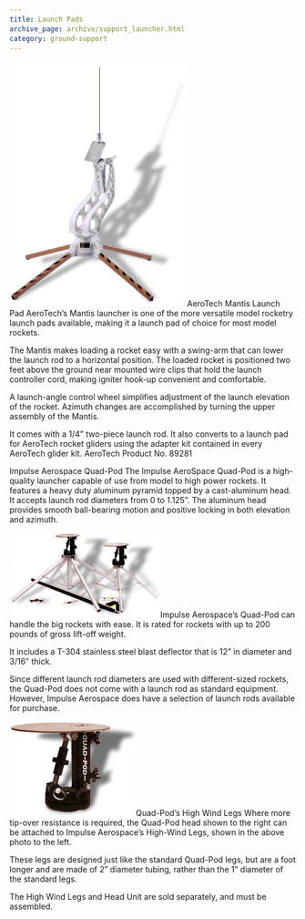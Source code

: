 ```yaml
---
title: Launch Pads
archive_page: archive/support_launcher.html
category: ground-support
---
```

![](/images/mantis.jpg)AeroTech Mantis Launch Pad AeroTech’s Mantis launcher is one of the more versatile model rocketry launch pads available, making it a launch pad of choice for most model rockets.

The Mantis makes loading a rocket easy with a swing-arm that can lower the launch rod to a horizontal position. The loaded rocket is positioned two feet above the ground near mounted wire clips that hold the launch controller cord, making igniter hook-up convenient and comfortable.

A launch-angle control wheel simplifies adjustment of the launch elevation of the rocket. Azimuth changes are accomplished by turning the upper assembly of the Mantis.

It comes with a 1/4” two-piece launch rod. It also converts to a launch pad for AeroTech rocket gliders using the adapter kit contained in every AeroTech glider kit. AeroTech Product No. 89281

Impulse Aerospace Quad-Pod The Impulse AeroSpace Quad-Pod is a high-quality launcher capable of use from model to high power rockets. It features a heavy duty aluminum pyramid topped by a cast-aluminum head. It accepts launch rod diameters from 0 to 1.125”. The aluminum head provides smooth ball-bearing motion and positive locking in both elevation and azimuth.

![](/images/quadpod.jpg)Impulse Aerospace’s Quad-Pod can handle the big rockets with ease. It is rated for rockets with up to 200 pounds of gross lift-off weight.

It includes a T-304 stainless steel blast deflector that is 12” in diameter and 3/16” thick.

Since different launch rod diameters are used with different-sized rockets, the Quad-Pod does not come with a launch rod as standard equipment. However, Impulse Aerospace does have a selection of launch rods available for purchase.

![](/images/quadpod_head.jpg)Quad-Pod’s High Wind Legs Where more tip-over resistance is required, the Quad-Pod head shown to the right can be attached to Impulse Aerospace’s High-Wind Legs, shown in the above photo to the left.

These legs are designed just like the standard Quad-Pod legs, but are a foot longer and are made of 2” diameter tubing, rather than the 1” diameter of the standard legs.

The High Wind Legs and Head Unit are sold separately, and must be assembled.

